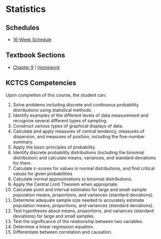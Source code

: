 # Statistics

## Schedules
* [16-Week Schedule](./Stats16Week.md)

## Textbook Sections
* [Chapter 9](./Introductory_Statistics_2e-Chapter_9.pdf) | [Homework](./Introductory_Statistics_2e-Chapter_9_HW.pdf)

## KCTCS Competencies

Upon completion of this course, the student can:
1.	Solve problems including discrete and continuous probability distributions using statistical methods.
2.	Identify examples of the different levels of data measurement and recognize several different types of sampling.
3.	Construct various types of graphical displays of data.
4.	Calculate and apply measures of central tendency, measures of dispersion, and measures of position, including the five-number summary.
5.	Apply the basic principles of probability.
6.	Identify discrete probability distributions (including the binomial distribution) and calculate means, variances, and standard deviations for them.
7.	Calculate z-scores for values in normal distributions, and find critical values for given probabilities
8.	Calculate normal approximations to binomial distributions.
9.	Apply the Central Limit Theorem when appropriate.
10.	Calculate point and interval estimates for large and small-sample population means, proportions, and variances (standard deviations).
11.	Determine adequate sample size needed to accurately estimate population means, proportions, and variances (standard deviations).
12.	Test hypotheses about means, proportions, and variances (standard deviations) for large and small samples.
13.	Test the significance of the relationship between two variables.
14.	Determine a linear regression equation.
15.	Differentiate between correlation and causation.